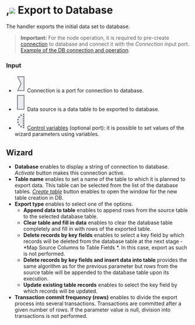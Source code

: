 # ,![ ](../../images/icons/data-sources/db-database-export_default.svg) Export to Database

The handler exports the initial data set to database.

> **Important:** For the node operation, it is required to pre-create [connection](../connections/README.md) to database and connect it with the *Connection* input port. [Example of the DB connection and operation](../../quick-start/database.md).

### Input

* ![ ](../../images/icons/app/node/ports/inputs/link_inactive.svg) Connection is a port for connection to database.
* ![ ](../../images/icons/app/node/ports/inputs/table_inactive.svg) Data source is a data table to be exported to database.
* ![ ](../../images/icons/app/node/ports/inputs-optional/variable_inactive.svg) [Control variables](../../scenario/variables/control-variables.md) (optional port): it is possible to set values of the wizard parameters using variables.

## Wizard

* **Database** enables to display a string of connection to database. *Activate* button makes this connection active.
* **Table name** enables to set a name of the table to which it is planned to export data. This table can be selected from the list of the database tables. [*Create table*](./database/new-table-design.md) button enables to open the window for the new table creation in DB.
* **Export type** enables to select one of the options.
   * **Append data to table** enables to append rows from the source table to the selected database table.
   * **Clear table and fill in data** enables to clear the database table completely and fill in with rows of the exported table.
   * **Delete records by key fields** enables to select a key field by which records will be deleted from the database table at the next stage - *Map Source Columns to Table Fields *. In this case, export as such is not performed.
   * **Delete records by key fields and insert data into table** provides the same algorithm as for the previous parameter but rows from the source table will be appended to the database table upon its execution.
   * **Update existing table records** enables to select the key field by which records will be updated.
* **Transaction commit frequency (rows)** enables to divide the export process into several transactions. Transactions are committed after a given number of rows. If the parameter value is null, division into transactions is not performed.
